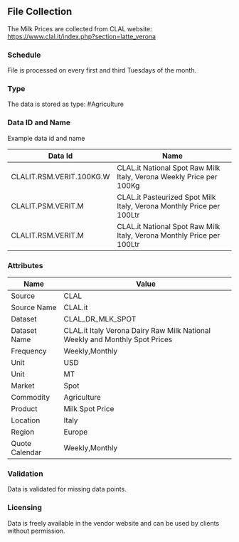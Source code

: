 
## File Collection

The Milk Prices are collected from CLAL website: https://www.clal.it/index.php?section=latte_verona

### Schedule

File is processed on every first and third Tuesdays of the month.

### Type

The data is stored as type: #Agriculture

### Data ID and Name

Example data id and name

|**Data Id**|**Name**|
|-|-|
|CLALIT.RSM.VERIT.100KG.W|CLAL.it National Spot Raw Milk Italy, Verona Weekly Price per 100Kg|
|CLALIT.PSM.VERIT.M|CLAL.it Pasteurized Spot Milk Italy, Verona Monthly Price per 100Ltr|
|CLALIT.RSM.VERIT.M|CLAL.it National Spot Raw Milk Italy, Verona Monthly Price per 100Ltr|

### Attributes

|Name|Value|
|-|-|
|Source|CLAL|
|Source Name|CLAL.it|
|Dataset|CLAL_DR_MLK_SPOT|
|Dataset Name|CLAL.it Italy Verona Dairy Raw Milk National Weekly and Monthly Spot Prices|
|Frequency|Weekly,Monthly|
|Unit|USD|
|Unit|MT|
|Market|Spot|
|Commodity|Agriculture|
|Product|Milk Spot Price|
|Location|Italy|
|Region|Europe|
|Quote Calendar|Weekly,Monthly|

### Validation

Data is validated for missing data points.

### Licensing

Data is freely available in the vendor website and can be used by clients without permission.


